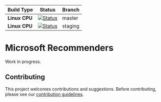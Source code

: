 | Build Type      | Status | Branch |
| ---             | ---    | ---       |
| **Linux CPU**   | [![Status](https://msdata.visualstudio.com/AlgorithmsAndDataScience/_apis/build/status/staging_nightly?branchName=master)](https://msdata.visualstudio.com/AlgorithmsAndDataScience/_build/latest?definitionId=4594) | master |
| **Linux CPU**   | [![Status](https://msdata.visualstudio.com/AlgorithmsAndDataScience/_apis/build/status/staging_nightly?branchName=staging)](https://msdata.visualstudio.com/AlgorithmsAndDataScience/_build/latest?definitionId=4594) | staging |


# Microsoft Recommenders

Work in progress.



## Contributing

This project welcomes contributions and suggestions. Before contributing, please see our [contribution guidelines](CONTRIBUTING.md).


